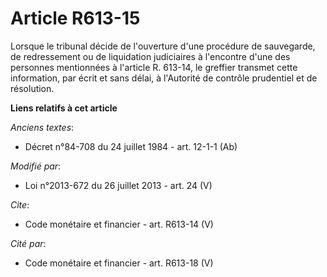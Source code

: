 # Article R613-15

Lorsque le tribunal décide de l'ouverture d'une procédure de sauvegarde, de redressement ou de liquidation judiciaires à
l'encontre d'une des personnes mentionnées à l'article R. 613-14, le greffier transmet cette information, par écrit et sans
délai, à l'Autorité de contrôle prudentiel et de résolution.

**Liens relatifs à cet article**

_Anciens textes_:

  - Décret n°84-708 du 24 juillet 1984 - art. 12-1-1 (Ab)

_Modifié par_:

  - Loi n°2013-672 du 26 juillet 2013 - art. 24 (V)

_Cite_:

  - Code monétaire et financier - art. R613-14 (V)

_Cité par_:

  - Code monétaire et financier - art. R613-18 (V)
